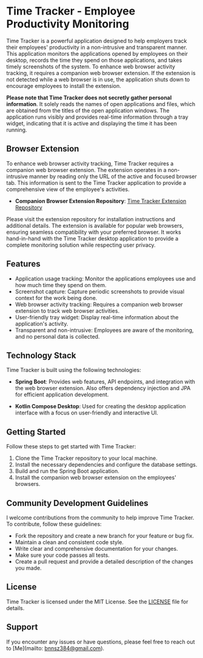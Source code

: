 # Time Tracker - Employee Productivity Monitoring

Time Tracker is a powerful application designed to help employers track their employees' productivity in a non-intrusive and transparent manner. This application monitors the applications opened by employees on their desktop, records the time they spend on those applications, and takes timely screenshots of the system. To enhance web browser activity tracking, it requires a companion web browser extension. If the extension is not detected while a web browser is in use, the application shuts down to encourage employees to install the extension.

**Please note that Time Tracker does not secretly gather personal information**. It solely reads the names of open applications and files, which are obtained from the titles of the open application windows. The application runs visibly and provides real-time information through a tray widget, indicating that it is active and displaying the time it has been running.

## Browser Extension

To enhance web browser activity tracking, Time Tracker requires a companion web browser extension. The extension operates in a non-intrusive manner by reading only the URL of the active and focused browser tab. This information is sent to the Time Tracker application to provide a comprehensive view of the employee's activities.

- **Companion Browser Extension Repository**: [Time Tracker Extension Repository](https://github.com/yourorganization/timetracker-extension)

Please visit the extension repository for installation instructions and additional details. The extension is available for popular web browsers, ensuring seamless compatibility with your preferred browser. It works hand-in-hand with the Time Tracker desktop application to provide a complete monitoring solution while respecting user privacy.


## Features

- Application usage tracking: Monitor the applications employees use and how much time they spend on them.
- Screenshot capture: Capture periodic screenshots to provide visual context for the work being done.
- Web browser activity tracking: Requires a companion web browser extension to track web browser activities.
- User-friendly tray widget: Display real-time information about the application's activity.
- Transparent and non-intrusive: Employees are aware of the monitoring, and no personal data is collected.

## Technology Stack

Time Tracker is built using the following technologies:

- **Spring Boot**: Provides web features, API endpoints, and integration with the web browser extension. Also offers dependency injection and JPA for efficient application development.

- **Kotlin Compose Desktop**: Used for creating the desktop application interface with a focus on user-friendly and interactive UI.

## Getting Started

Follow these steps to get started with Time Tracker:

1. Clone the Time Tracker repository to your local machine.
2. Install the necessary dependencies and configure the database settings.
3. Build and run the Spring Boot application.
4. Install the companion web browser extension on the employees' browsers.

## Community Development Guidelines

I welcome contributions from the community to help improve Time Tracker. To contribute, follow these guidelines:

- Fork the repository and create a new branch for your feature or bug fix.
- Maintain a clean and consistent code style.
- Write clear and comprehensive documentation for your changes.
- Make sure your code passes all tests.
- Create a pull request and provide a detailed description of the changes you made.

## License

Time Tracker is licensed under the MIT License. See the [LICENSE](LICENSE) file for details.

## Support

If you encounter any issues or have questions, please feel free to reach out to [Me](mailto: bnnsz384@gmail.com).